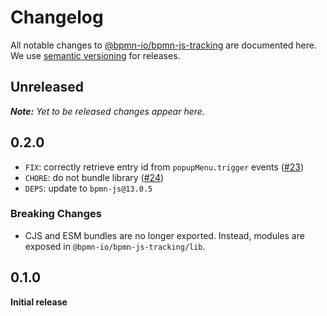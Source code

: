 # Changelog

All notable changes to [@bpmn-io/bpmn-js-tracking](https://github.com/bpmn-io/bpmn-js-tracking) are documented here. We use [semantic versioning](http://semver.org/) for releases.

## Unreleased

___Note:__ Yet to be released changes appear here._

## 0.2.0

* `FIX`: correctly retrieve entry id from `popupMenu.trigger` events ([#23](https://github.com/bpmn-io/bpmn-js-tracking/pull/23))
* `CHORE`: do not bundle library ([#24](https://github.com/bpmn-io/bpmn-js-tracking/pull/24))
* `DEPS`: update to `bpmn-js@13.0.5`

### Breaking Changes

* CJS and ESM bundles are no longer exported. Instead, modules are exposed in `@bpmn-io/bpmn-js-tracking/lib`.

## 0.1.0

__Initial release__
